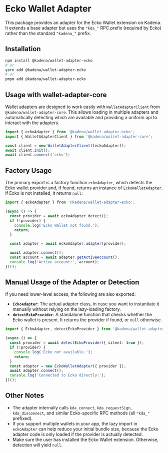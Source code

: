 # Ecko Wallet Adapter

This package provides an adapter for the Ecko Wallet extension on Kadena. It
extends a base adapter but uses the `"kda_"` RPC prefix (required by Ecko)
rather than the standard `"kadena_"` prefix.

## Installation

```bash
npm install @kadena/wallet-adapter-ecko
# or
yarn add @kadena/wallet-adapter-ecko
# or
pmpm add @kadena/wallet-adapter-ecko
```

## Usage with wallet-adapter-core

Wallet adapters are designed to work easily with `WalletAdapterClient` from
`@kadena/wallet-adapter-core`. This allows loading in multiple adapters and
automatically detecting which are available and providing a uniform api to
interact with the adapters.

```ts
import { eckoAdapter } from '@kadena/wallet-adapter-ecko';
import { WalletAdapterClient } from '@kadena/wallet-adapter-core';

const client = new WalletAdapterClient([eckoAdapter]);
await client.init();
await client.connect('ecko');
```

## Factory Usage

The primary export is a factory function `eckoAdapter`, which detects the Ecko
wallet provider and, if found, returns an instance of `EckoWalletAdapter`. If
Ecko is not installed, it returns `null`:

```ts
import { eckoAdapter } from '@kadena/wallet-adapter-ecko';

(async () => {
  const provider = await eckoAdapter.detect();
  if (!provider) {
    console.log('Ecko Wallet not found.');
    return;
  }

  const adapter = await eckoAdapter.adapter(provider);

  await adapter.connect();
  const account = await adapter.getActiveAccount();
  console.log('Active account:', account);
})();
```

## Manual Usage of the Adapter or Detection

If you need lower-level access, the following are also exported:

- **`EckoAdapter`**: The actual adapter class, in case you want to instantiate
  it manually without relying on the lazy-loading factory.
- **`detectEckoProvider`**: A standalone function that checks whether the Ecko
  wallet is present. It returns the provider if found, or `null` otherwise.

```ts
import { EckoAdapter, detectEckoProvider } from '@kadena/wallet-adapter-ecko';

(async () => {
  const provider = await detectEckoProvider({ silent: true });
  if (!provider) {
    console.log('Ecko not available.');
    return;
  }
  const adapter = new EckoWalletAdapter({ provider });
  await adapter.connect();
  console.log('Connected to Ecko directly!');
})();
```

## Other Notes

- The adapter internally calls `kda_connect`, `kda_requestSign`,
  `kda_disconnect`, and similar Ecko-specific RPC methods (all `"kda_"`
  prefixed).
- If you support multiple wallets in your app, the lazy import in `eckoAdapter`
  can help reduce your initial bundle size, because the Ecko adapter code is
  only loaded if the provider is actually detected.
- Make sure the user has installed the Ecko Wallet extension. Otherwise,
  detection will yield `null`.

